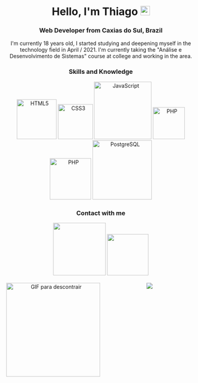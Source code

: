 <div align="center">
    <h1>Hello, I'm Thiago <img src="https://media.giphy.com/media/hvRJCLFzcasrR4ia7z/giphy.gif" width="25"> </h1>
    <h3> Web Developer from Caxias do Sul, Brazil</h3>
    <p>I'm currently 18 years old, I started studying and deepening myself in the technology field in April / 2021. I'm currently taking the "Análise e Desenvolvimento de Sistemas" course at college and working in the area.</p> 
    <h3>Skills and Knowledge</h3>
    <a href="https://www.w3schools.com/html/"><img width="106" alt="HTML5" src="https://img.shields.io/badge/HTML5-E34F26?style=for-the-badge&logo=html5&logoColor=white"></a>
    <a href="https://www.w3schools.com/css/"><img width="93" alt="CSS3" src="https://img.shields.io/badge/CSS3-1572B6?style=for-the-badge&logo=css3&logoColor=white"></a>
    <a href="https://developer.mozilla.org/pt-BR/docs/Web/JavaScript"><img width="153" alt="JavaScript" src="https://img.shields.io/badge/JavaScript-323330?style=for-the-badge&logo=javascript&logoColor=F7DF1E"></a>
    <a href="https://www.php.net/"><img width="85" alt="PHP" src="https://img.shields.io/badge/PHP-777BB4?style=for-the-badge&logo=php&logoColor=white"></a>
    <a href="https://www.mysql.com/"><img width="110" alt="PHP" src="https://img.shields.io/badge/MySQL-00000F?style=for-the-badge&logo=mysql&logoColor=white"></a>
    <a href="https://www.postgresql.org/"><img width="158" alt="PostgreSQL" src="https://img.shields.io/badge/PostgreSQL-316192?style=for-the-badge&logo=postgresql&logoColor=white"></a>
<br>
    <h3>Contact with me</h3>
     <a href="https://www.linkedin.com/in/iamthiagoferreira/"><img src="https://img.shields.io/badge/LinkedIn-0077B5?style=for-the-badge&logo=linkedin&logoColor=white" width="140px"></a>
     <a href="mailto: devthiagoferreira@gmail.com"><img src="https://img.shields.io/badge/Gmail-D14836?style=for-the-badge&logo=gmail&logoColor=white" width="110px"></a>
</div>

<br>

<div align="center">
    <img align="left" alt="GIF para descontrair" height="250" src="https://media.giphy.com/media/de5bARu0SsXiU/giphy.gif">&nbsp;
    <img src="https://github-readme-stats-eight-theta.vercel.app/api/top-langs/?username=iamThiagoo&layout=compact&theme=radical">
</div>
